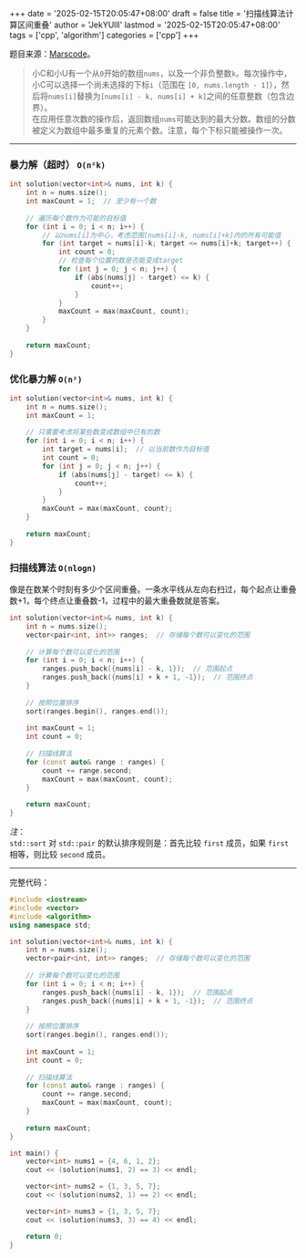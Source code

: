 +++
date = '2025-02-15T20:05:47+08:00'
draft = false
title = '扫描线算法计算区间重叠'
author = 'JekYUlll'
lastmod = '2025-02-15T20:05:47+08:00'
tags = ['cpp', 'algorithm']
categories = ['cpp']
+++

题目来源：[Marscode](https://www.marscode.cn/practice/jn1075jrp7j47d?problem_id=7424418560930611244)。

> 小C和小U有一个从`0`开始的数组`nums`，以及一个非负整数`k`。每次操作中，小C可以选择一个尚未选择的下标`i`（范围在 `[0, nums.length - 1]`），然后将`nums[i]`替换为`[nums[i] - k, nums[i] + k]`之间的任意整数（包含边界）。  
> 在应用任意次数的操作后，返回数组`nums`可能达到的最大分数。数组的分数被定义为数组中最多重复的元素个数。注意，每个下标只能被操作一次。

---

### 暴力解（超时） `O(n²k)`

```cpp
int solution(vector<int>& nums, int k) {
    int n = nums.size();
    int maxCount = 1;  // 至少有一个数
    
    // 遍历每个数作为可能的目标值
    for (int i = 0; i < n; i++) {
        // 以nums[i]为中心，考虑范围[nums[i]-k, nums[i]+k]内的所有可能值
        for (int target = nums[i]-k; target <= nums[i]+k; target++) {
            int count = 0;
            // 检查每个位置的数是否能变成target
            for (int j = 0; j < n; j++) {
                if (abs(nums[j] - target) <= k) {
                    count++;
                }
            }
            maxCount = max(maxCount, count);
        }
    }
    
    return maxCount;
}
```

### 优化暴力解 `O(n²)`

```cpp
int solution(vector<int>& nums, int k) {
    int n = nums.size();
    int maxCount = 1;
    
    // 只需要考虑将某些数变成数组中已有的数
    for (int i = 0; i < n; i++) {
        int target = nums[i];  // 以当前数作为目标值
        int count = 0;
        for (int j = 0; j < n; j++) {
            if (abs(nums[j] - target) <= k) {
                count++;
            }
        }
        maxCount = max(maxCount, count);
    }
    
    return maxCount;
}
```

### 扫描线算法 `O(nlogn)`

像是在数某个时刻有多少个区间重叠。一条水平线从左向右扫过，每个起点让重叠数+1，每个终点让重叠数-1，过程中的最大重叠数就是答案。

```cpp
int solution(vector<int>& nums, int k) {
    int n = nums.size();
    vector<pair<int, int>> ranges;  // 存储每个数可以变化的范围
    
    // 计算每个数可以变化的范围
    for (int i = 0; i < n; i++) {
        ranges.push_back({nums[i] - k, 1});  // 范围起点
        ranges.push_back({nums[i] + k + 1, -1});  // 范围终点
    }
    
    // 按照位置排序
    sort(ranges.begin(), ranges.end());
    
    int maxCount = 1;
    int count = 0;
    
    // 扫描线算法
    for (const auto& range : ranges) {
        count += range.second;
        maxCount = max(maxCount, count);
    }
    
    return maxCount;
}
```
*注*：  
`std::sort` 对 `std::pair` 的默认排序规则是：首先比较 `first` 成员，如果 `first` 相等，则比较 `second` 成员。

---

完整代码：
```cpp
#include <iostream>
#include <vector>
#include <algorithm>
using namespace std;

int solution(vector<int>& nums, int k) {
    int n = nums.size();
    vector<pair<int, int>> ranges;  // 存储每个数可以变化的范围
    
    // 计算每个数可以变化的范围
    for (int i = 0; i < n; i++) {
        ranges.push_back({nums[i] - k, 1});  // 范围起点
        ranges.push_back({nums[i] + k + 1, -1});  // 范围终点
    }
    
    // 按照位置排序
    sort(ranges.begin(), ranges.end());
    
    int maxCount = 1;
    int count = 0;
    
    // 扫描线算法
    for (const auto& range : ranges) {
        count += range.second;
        maxCount = max(maxCount, count);
    }
    
    return maxCount;
}

int main() {
    vector<int> nums1 = {4, 6, 1, 2};
    cout << (solution(nums1, 2) == 3) << endl;

    vector<int> nums2 = {1, 3, 5, 7};
    cout << (solution(nums2, 1) == 2) << endl;

    vector<int> nums3 = {1, 3, 5, 7};
    cout << (solution(nums3, 3) == 4) << endl;

    return 0;
}
```